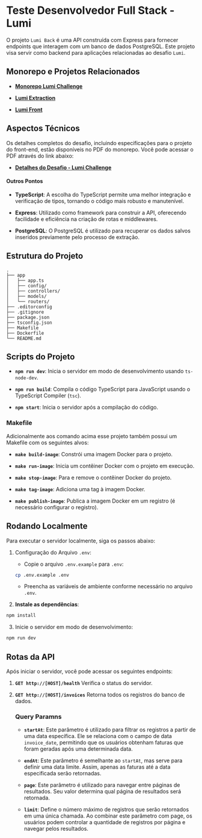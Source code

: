 # Teste Desenvolvedor Full Stack - Lumi

O projeto `Lumi Back` é uma API construída com Express para fornecer endpoints que interagem com um banco de dados PostgreSQL. Este projeto visa servir como backend para aplicações relacionadas ao desafio `Lumi`.

## **Monorepo e Projetos Relacionados**

- **[Monorepo Lumi Challenge](https://github.com/miguelsmuller/lumi-challenge)**
  
- **[Lumi Extraction](https://github.com/miguelsmuller/lumi-extraction)**

- **[Lumi Front](https://github.com/miguelsmuller/lumi-front)**

## **Aspectos Técnicos**

Os detalhes completos do desafio, incluindo especificações para o projeto do front-end, estão disponíveis no PDF do monorepo. Você pode acessar o PDF através do link abaixo:

- **[Detalhes do Desafio - Lumi Challenge](https://github.com/miguelsmuller/lumi-challenge/blob/e8622d0e399c3e2c4802c0c3a1911dc5d86953a8/docs/Teste%20Pr%C3%A1tico%20-%20Dev%20Full%20Stack%20-%20Lumi.pdf)**

#### Outros Pontos 

- **TypeScript**: A escolha do TypeScript permite uma melhor integração e verificação de tipos, tornando o código mais robusto e manutenível.

- **Express**: Utilizado como framework para construir a API, oferecendo facilidade e eficiência na criação de rotas e middlewares.

- **PostgreSQL**: O PostgreSQL é utilizado para recuperar os dados salvos inseridos previamente pelo processo de extração.


## **Estrutura do Projeto**
```
.
├── app
│   ├── app.ts
│   ├── config/
│   ├── controllers/
│   ├── models/
│   └── routers/
├── .editorconfig
├── .gitignore
├── package.json
├── tsconfig.json
├── Makefile
├── Dockerfile
└── README.md
```


## **Scripts do Projeto**

- **`npm run dev`**: Inicia o servidor em modo de desenvolvimento usando `ts-node-dev`.

- **`npm run build`**: Compila o código TypeScript para JavaScript usando o TypeScript Compiler (`tsc`).

- **`npm start`**: Inicia o servidor após a compilação do código.

### **Makefile**

Adicionalmente aos comando acima esse projeto também possui um Makefile com os seguintes alvos:

- **`make build-image`**: Constrói uma imagem Docker para o projeto.

- **`make run-image`**: Inicia um contêiner Docker com o projeto em execução.

- **`make stop-image`**: Para e remove o contêiner Docker do projeto.

- **`make tag-image`**: Adiciona uma tag à imagem Docker.

- **`make publish-image`**: Publica a imagem Docker em um registro (é necessário configurar o registro).


## **Rodando Localmente**

Para executar o servidor localmente, siga os passos abaixo:

1. Configuração do Arquivo `.env`:
   - Copie o arquivo `.env.example` para `.env`:
    ```bash
    cp .env.example .env
    ```

   - Preencha as variáveis de ambiente conforme necessário no arquivo `.env`.


2. **Instale as dependências**:
```bash
npm install
```

3. Inicie o servidor em modo de desenvolvimento:
```bash
npm run dev
```


## **Rotas da API**

Após iniciar o servidor, você pode acessar os seguintes endpoints:

1. **`GET http://[HOST]/health`** Verifica o status do servidor.

2. **`GET http://[HOST]/invoices`** Retorna todos os registros do banco de dados.
    ### **Query Paramns**

    - **`startAt`**: Este parâmetro é utilizado para filtrar os registros a partir de uma data específica. Ele se relaciona com o campo de data `invoice_date`, permitindo que os usuários obtenham faturas que foram geradas após uma determinada data.

    - **`endAt`**: Este parâmetro é semelhante ao `startAt`, mas serve para definir uma data limite. Assim, apenas as faturas até a data especificada serão retornadas.
    
    - **`page`**: Este parâmetro é utilizado para navegar entre páginas de resultados. Seu valor determina qual página de resultados será retornada.

    - **`limit`**: Define o número máximo de registros que serão retornados em uma única chamada. Ao combinar este parâmetro com page, os usuários podem controlar a quantidade de registros por página e navegar pelos resultados.
